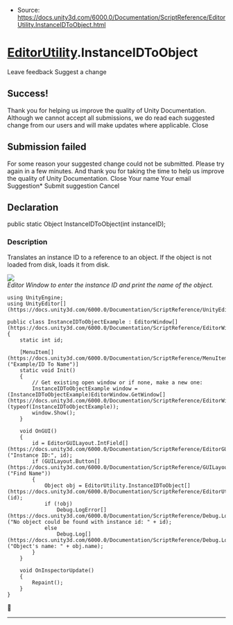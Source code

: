 * Source: https://docs.unity3d.com/6000.0/Documentation/ScriptReference/EditorUtility.InstanceIDToObject.html

#  [EditorUtility](https://docs.unity3d.com/6000.0/Documentation/ScriptReference/EditorUtility.html).InstanceIDToObject
Leave feedback
Suggest a change
## Success!
Thank you for helping us improve the quality of Unity Documentation. Although we cannot accept all submissions, we do read each suggested change from our users and will make updates where applicable.
Close
## Submission failed
For some reason your suggested change could not be submitted. Please <a>try again</a> in a few minutes. And thank you for taking the time to help us improve the quality of Unity Documentation.
Close
Your name Your email Suggestion* Submit suggestion
Cancel
## Declaration
public static Object InstanceIDToObject(int instanceID); 
### Description
Translates an instance ID to a reference to an object.
If the object is not loaded from disk, loads it from disk.  
  
![](https://docs.unity3d.com/6000.0/Documentation/StaticFiles/ScriptRefImages/EditorUtilityInstanceIDToObject.png)  
_Editor Window to enter the instance ID and print the name of the object._
```
using UnityEngine;
using UnityEditor[](https://docs.unity3d.com/6000.0/Documentation/ScriptReference/UnityEditor.html);  
  
public class InstanceIDToObjectExample : EditorWindow[](https://docs.unity3d.com/6000.0/Documentation/ScriptReference/EditorWindow.html)
{
    static int id;  
  
    [MenuItem[](https://docs.unity3d.com/6000.0/Documentation/ScriptReference/MenuItem.html)("Example/ID To Name")]
    static void Init()
    {
        // Get existing open window or if none, make a new one:
        InstanceIDToObjectExample window = (InstanceIDToObjectExample)EditorWindow.GetWindow[](https://docs.unity3d.com/6000.0/Documentation/ScriptReference/EditorWindow.GetWindow.html)(typeof(InstanceIDToObjectExample));
        window.Show();
    }  
  
    void OnGUI()
    {
        id = EditorGUILayout.IntField[](https://docs.unity3d.com/6000.0/Documentation/ScriptReference/EditorGUILayout.IntField.html)("Instance ID:", id);
        if (GUILayout.Button[](https://docs.unity3d.com/6000.0/Documentation/ScriptReference/GUILayout.Button.html)("Find Name"))
        {
            Object obj = EditorUtility.InstanceIDToObject[](https://docs.unity3d.com/6000.0/Documentation/ScriptReference/EditorUtility.InstanceIDToObject.html)(id);
            if (!obj)
                Debug.LogError[](https://docs.unity3d.com/6000.0/Documentation/ScriptReference/Debug.LogError.html)("No object could be found with instance id: " + id);
            else
                Debug.Log[](https://docs.unity3d.com/6000.0/Documentation/ScriptReference/Debug.Log.html)("Object's name: " + obj.name);
        }
    }  
  
    void OnInspectorUpdate()
    {
        Repaint();
    }
}

```

* * *
